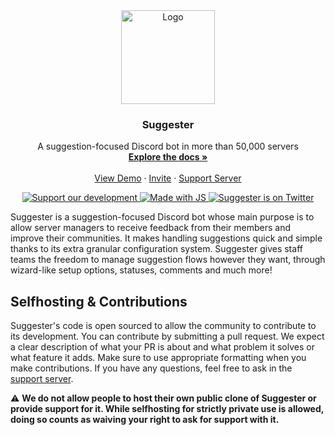 <div align="center">
  <a href="https://suggester.js.org">
    <img src="https://cdn.discordapp.com/attachments/576057292491980800/940194078660886598/suggester_square.png" alt="Logo" width="150" height="150">
  </a>

  <h3 align="center">Suggester</h3>

  <p align="center">
   A suggestion-focused Discord bot in more than 50,000 servers
    <br />
    <a href="https://suggester.js.org/"><strong>Explore the docs »</strong></a>
    <br />
    <br />
    <a href="https://suggester.js.org/#/topics/onboarding">View Demo</a>
    ·
    <a href="https://suggester.js.org/invite">Invite</a>
    ·
    <a href="https://suggester.js.org/support">Support Server</a>
  </p>
</div>

<p align="center">
  <a href="https://ko-fi.com/suggester" target="_blank">
    <img src="https://img.shields.io/badge/Ko--fi-F16061?style=for-the-badge&logo=ko-fi&logoColor=white" alt="Support our development" />
  </a>
  <a href=" " target="_blank">
    <img src="https://img.shields.io/badge/JavaScript-F7DF1E?style=for-the-badge&logo=javascript&logoColor=black" alt="Made with JS" />
  </a>
  <a href="https://twitter.com/SuggesterBot" target="_blank">
    <img src="https://img.shields.io/badge/Twitter-1DA1F2?style=for-the-badge&logo=twitter&logoColor=white" alt="Suggester is on Twitter" />
  </a>
</p>

Suggester is a suggestion-focused Discord bot whose main purpose is to allow server managers to receive feedback from their members and improve their communities. It makes handling suggestions quick and simple thanks to its extra granular configuration system. Suggester gives staff teams the freedom to manage suggestion flows however they want, through wizard-like setup options, statuses, comments and much more!

## Selfhosting & Contributions
Suggester's code is open sourced to allow the community to contribute to its development. You can contribute by submitting a pull request. We expect a clear description of what your PR is about and what problem it solves or what feature it adds. Make sure to use appropriate formatting when you make contributions. If you have any questions, feel free to ask in the [support server](https://suggester.js.org/support).

⚠ **We do not allow people to host their own public clone of Suggester or provide support for it. While selfhosting for strictly private use is allowed, doing so counts as waiving your right to ask for support with it.**
